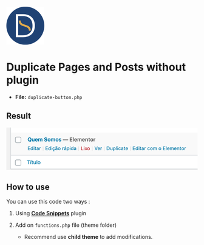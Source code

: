 <a href="https://github.com/TutoDS"><img src="../../images/daniel-sousa.png" alt="Daniel Sousa" width="100px" /></a>

# Duplicate **Pages** and **Posts** without plugin

* **File:** `duplicate-button.php`

## Result

<a href="#">
<img src="../../images/duplicate-button.png" alt="Duplicate Button" />
</a>

## How to use

You can use this code two ways :

1. Using **[Code Snippets](https://pt.wordpress.org/plugins/code-snippets/)** plugin
2. Add on `functions.php` file (theme folder)

   * Recommend use **child theme** to add modifications.
